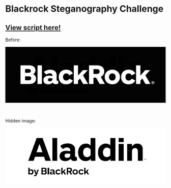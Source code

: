 # Blackrock Steganography Challenge

## [View script here!](blackrock_stego.py)

Before:

![](./imageEmbedded.png)

&nbsp;

Hidden image:

![](./extracted.png)
